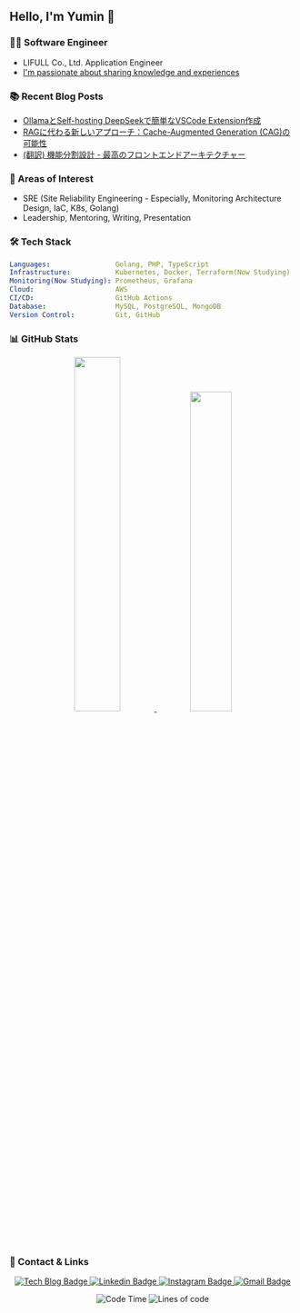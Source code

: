 ## Hello, I'm Yumin 👋

### 👨‍💻 Software Engineer
- LIFULL Co., Ltd. Application Engineer
- [I'm passionate about sharing knowledge and experiences](https://qiita.com/gammjya)

### 📚 Recent Blog Posts

- [OllamaとSelf-hosting DeepSeekで簡単なVSCode Extension作成](https://qiita.com/gammjya/items/c687bb82ef2b02fab8f3)
- [RAGに代わる新しいアプローチ：Cache-Augmented Generation (CAG)の可能性](https://qiita.com/gammjya/items/4aec6ec2c9f799c4aa80)
- [(翻訳) 機能分割設計 - 最高のフロントエンドアーキテクチャー](https://qiita.com/gammjya/items/02ede0534a7769b47142)


### 🌟 Areas of Interest
- SRE (Site Reliability Engineering - Especially, Monitoring Architecture Design, IaC, K8s, Golang)
- Leadership, Mentoring, Writing, Presentation

### 🛠 Tech Stack

```yaml
Languages:                Golang, PHP, TypeScript
Infrastructure:           Kubernetes, Docker, Terraform(Now Studying)
Monitoring(Now Studying): Prometheus, Grafana
Cloud:                    AWS
CI/CD:                    GitHub Actions
Database:                 MySQL, PostgreSQL, MongoDB
Version Control:          Git, GitHub
```

### 📊 GitHub Stats

<div align="center">
  <a href="https://github.com/anuraghazra/github-readme-stats">
    <img src="https://github-readme-stats.vercel.app/api?username=yuminn-k&show_icons=true&theme=material-palenight&hide_border=true&bg_color=20232a&icon_color=E3E3E3A8&text_color=fff&title_color=918FE0&count_private=true&include_all_commits=true&rank_icon=percentile" width="40%" />
  </a>
  <a href="https://github.com/yuminn-k/github-stats">
    <img src="https://github-readme-stats.vercel.app/api/wakatime?username=yuminn_k&layout=compact&langs_count=10&hide=blade%20template,java,markdown&theme=material-palenight&hide_border=true&bg_color=20232a&icon_color=E3E3E3A8&text_color=fff&title_color=918FE0" width="38%" />
  </a>
</div>

### 🔗 Contact & Links

<div align="center">
  <p align="center">
    <a href="https://qiita.com/gammjya/">
      <img src="http://img.shields.io/badge/-Tech%20blog-black?style=flat-square&logo=qiita" alt="Tech Blog Badge" />
    </a>
    <a href="https://www.linkedin.com/in/yuminn-k/">
      <img src="https://img.shields.io/badge/-LinkedIn-blue?style=flat-square&logo=Linkedin&logoColor=white" alt="Linkedin Badge" />
    </a>
    <a href="https://www.instagram.com/yuu._.min_k/">
      <img src="https://img.shields.io/badge/-Instagram-dd2a7b?style=flat-square&logo=instagram&logoColor=white" alt="Instagram Badge" />
    </a>
    <a href="mailto:gimyumin40@gmail.com">
      <img src="https://img.shields.io/badge/-Gmail-d14836?style=flat-square&logo=Gmail&logoColor=white" alt="Gmail Badge" />
    </a>
  </p>

  <!--START_SECTION:waka-->
  ![Code Time](http://img.shields.io/badge/Code%20Time-868%20hrs-blue)
  ![Lines of code](https://img.shields.io/badge/From%20Hello%20World%20I%27ve%20Written-11.7%20million%20lines%20of%20code-blue)
  <!--END_SECTION:waka-->
</div>

